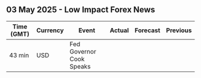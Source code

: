 ## 03 May 2025 - Low Impact Forex News

| Time (GMT) | Currency | Event | Actual | Forecast | Previous |
|------|----------|-------|--------|----------|----------|
| 43 min | USD | Fed Governor Cook Speaks |  |  |  |
